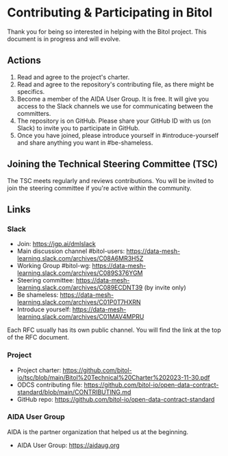 
# Contributing & Participating in Bitol

Thank you for being so interested in helping with the Bitol project. This document is in progress and will evolve.

## Actions

1. Read and agree to the project's charter.
2. Read and agree to the repository's contributing file, as there might be specifics.
3. Become a member of the AIDA User Group. It is free. It will give you access to the Slack channels we use for communicating between the committers.
4. The repository is on GitHub. Please share your GitHub ID with us (on Slack) to invite you to participate in GitHub.
5. Once you have joined, please introduce yourself in #introduce-yourself and share anything you want in #be-shameless.

## Joining the Technical Steering Committee (TSC)

The TSC meets regularly and reviews contributions. You will be invited to join the steering committee if you're active within the community.

## Links

### Slack

* Join: https://jgp.ai/dmlslack
* Main discussion channel #bitol-users: https://data-mesh-learning.slack.com/archives/C08A6MR3H5Z
* Working Group #bitol-wg: https://data-mesh-learning.slack.com/archives/C089S376YGM
* Steering committee: https://data-mesh-learning.slack.com/archives/C089ECDNT39 (by invite only)
* Be shameless: https://data-mesh-learning.slack.com/archives/C01P0T7HXRN
* Introduce yourself: https://data-mesh-learning.slack.com/archives/C01MAV4MPRU

Each RFC usually has its own public channel. You will find the link at the top of the RFC document.

### Project

* Project charter: https://github.com/bitol-io/tsc/blob/main/Bitol%20Technical%20Charter%202023-11-30.pdf
* ODCS contributing file: https://github.com/bitol-io/open-data-contract-standard/blob/main/CONTRIBUTING.md
* GitHub repo: https://github.com/bitol-io/open-data-contract-standard

### AIDA User Group
AIDA is the partner organization that helped us at the beginning.
* AIDA User Group: https://aidaug.org




